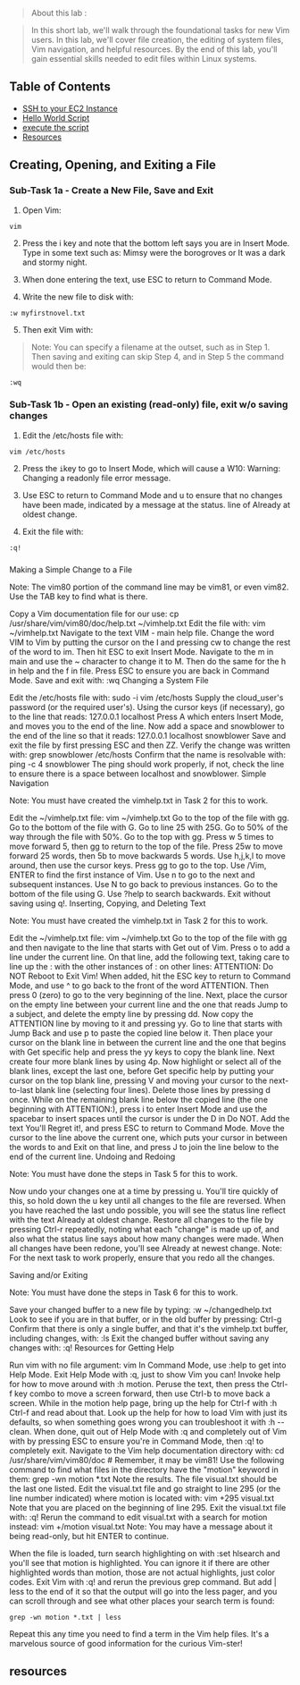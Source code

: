 > About this lab : 

> In this short lab, we'll walk through the foundational tasks for new Vim users. In this lab, we'll cover file creation, the editing of system files, Vim navigation, and helpful resources. By the end of this lab, you'll gain essential skills needed to edit files within Linux systems.

## Table of Contents
* [SSH to your EC2 Instance](#ssh-to-your-ec2-instance)
* [Hello World Script](#)
* [execute the script](#)
* [Resources](#)


## Creating, Opening, and Exiting a File


### Sub-Task 1a - Create a New File, Save and Exit

1. Open Vim:

```
vim
```
2. Press the i key and note that the bottom left says you are in Insert Mode. Type in some text such as: Mimsy were the borogroves or It was a dark and stormy night.

3. When done entering the text, use ESC to return to Command Mode.

4. Write the new file to disk with:

```
:w myfirstnovel.txt
```
5. Then exit Vim with:

> Note: You can specify a filename at the outset, such as in Step 1. Then saving and exiting can skip Step 4, and in Step 5 the command would then be:

```
:wq
```

### Sub-Task 1b - Open an existing (read-only) file, exit w/o saving changes

1. Edit the /etc/hosts file with:


```
vim /etc/hosts
```

2. Press the ``` i ```key to go to Insert Mode, which will cause a W10: Warning: Changing a readonly file error message.

3. Use ESC to return to Command Mode and u to ensure that no changes have been made, indicated by a message at the status. line of Already at oldest change.


4. Exit the file with:
 
```
:q!
```


###

Making a Simple Change to a File

Note: The vim80 portion of the command line may be vim81, or even vim82. Use the TAB key to find what is there.

Copy a Vim documentation file for our use:
cp /usr/share/vim/vim80/doc/help.txt ~/vimhelp.txt
Edit the file with:
vim ~/vimhelp.txt
Navigate to the text VIM - main help file.
Change the word VIM to Vim by putting the cursor on the I and pressing cw to change the rest of the word to im.
Then hit ESC to exit Insert Mode.
Navigate to the m in main and use the ~ character to change it to M.
Then do the same for the h in help and the f in file.
Press ESC to ensure you are back in Command Mode.
Save and exit with:
:wq
Changing a System File

Edit the /etc/hosts file with:
sudo -i vim /etc/hosts
Supply the cloud_user's password (or the required user's).
Using the cursor keys (if necessary), go to the line that reads:
127.0.0.1       localhost
Press A which enters Insert Mode, and moves you to the end of the line.
Now add a space and snowblower to the end of the line so that it reads:
127.0.0.1       localhost snowblower
Save and exit the file by first pressing ESC and then ZZ.
Verify the change was written with:
grep snowblower /etc/hosts
Confirm that the name is resolvable with:
ping -c 4 snowblower
The ping should work properly, if not, check the line to ensure there is a space between localhost and snowblower.
Simple Navigation

Note: You must have created the vimhelp.txt in Task 2 for this to work.

Edit the ~/vimhelp.txt file:
vim ~/vimhelp.txt
Go to the top of the file with gg.
Go to the bottom of the file with G.
Go to line 25 with 25G.
Go to 50% of the way through the file with 50%.
Go to the top with gg.
Press w 5 times to move forward 5, then gg to return to the top of the file.
Press 25w to move forward 25 words, then 5b to move backwards 5 words.
Use h,j,k,l to move around, then use the cursor keys.
Press gg to go to the top.
Use /Vim, ENTER to find the first instance of Vim.
Use n to go to the next and subsequent instances.
Use N to go back to previous instances.
Go to the bottom of the file using G.
Use ?help to search backwards.
Exit without saving using q!.
Inserting, Copying, and Deleting Text

Note: You must have created the vimhelp.txt in Task 2 for this to work.

Edit the ~/vimhelp.txt file:
vim ~/vimhelp.txt
Go to the top of the file with gg and then navigate to the line that starts with Get out of Vim.
Press o to add a line under the current line.
On that line, add the following text, taking care to line up the : with the other instances of : on other lines:
ATTENTION:  Do NOT Reboot to Exit Vim!
When added, hit the ESC key to return to Command Mode, and use ^ to go back to the front of the word ATTENTION. Then press 0 (zero) to go to the very beginning of the line.
Next, place the cursor on the empty line between your current line and the one that reads Jump to a subject, and delete the empty line by pressing dd.
Now copy the ATTENTION line by moving to it and pressing yy.
Go to line that starts with Jump Back and use p to paste the copied line below it.
Then place your cursor on the blank line in between the current line and the one that begins with Get specific help and press the yy keys to copy the blank line.
Next create four more blank lines by using 4p.
Now highlight or select all of the blank lines, except the last one, before Get specific help by putting your cursor on the top blank line, pressing V and moving your cursor to the next-to-last blank line (selecting four lines). Delete those lines by pressing d once.
While on the remaining blank line below the copied line (the one beginning with ATTENTION:), press i to enter Insert Mode and use the spacebar to insert spaces until the cursor is under the D in Do NOT. Add the text You'll Regret it!, and press ESC to return to Command Mode.
Move the cursor to the line above the current one, which puts your cursor in between the words to and Exit on that line, and press J to join the line below to the end of the current line.
Undoing and Redoing

Note: You must have done the steps in Task 5 for this to work.

Now undo your changes one at a time by pressing u. You'll tire quickly of this, so hold down the u key until all changes to the file are reversed.
When you have reached the last undo possible, you will see the status line reflect with the text Already at oldest change.
Restore all changes to the file by pressing Ctrl-r repeatedly, noting what each "change" is made up of, and also what the status line says about how many changes were made.
When all changes have been redone, you'll see Already at newest change.
Note: For the next task to work properly, ensure that you redo all the changes.

Saving and/or Exiting

Note: You must have done the steps in Task 6 for this to work.

Save your changed buffer to a new file by typing:
:w ~/changedhelp.txt
Look to see if you are in that buffer, or in the old buffer by pressing:
Ctrl-g
Confirm that there is only a single buffer, and that it's the vimhelp.txt buffer, including changes, with:
:ls
Exit the changed buffer without saving any changes with:
:q!
Resources for Getting Help

Run vim with no file argument:
vim
In Command Mode, use :help to get into Help Mode.
Exit Help Mode with :q, just to show Vim you can!
Invoke help for how to move around with :h motion.
Peruse the text, then press the Ctrl-f key combo to move a screen forward, then use Ctrl-b to move back a screen.
While in the motion help page, bring up the help for Ctrl-f with :h Ctrl-f and read about that.
Look up the help for how to load Vim with just its defaults, so when something goes wrong you can troubleshoot it with :h --clean.
When done, quit out of Help Mode with :q and completely out of Vim with by pressing ESC to ensure you're in Command Mode, then :q! to completely exit.
Navigate to the Vim help documentation directory with:
cd /usr/share/vim/vim80/doc  # Remember, it may be vim81!
Use the following command to find what files in the directory have the "motion" keyword in them:
grep -wn motion *.txt
Note the results. The file visual.txt should be the last one listed.
Edit the visual.txt file and go straight to line 295 (or the line number indicated) where motion is located with:
vim +295 visual.txt
Note that you are placed on the beginning of line 295.
Exit the visual.txt file with:
 :q!
Rerun the command to edit visual.txt with a search for motion instead:
vim +/motion visual.txt
Note: You may have a message about it being read-only, but hit ENTER to continue.

When the file is loaded, turn search highlighting on with :set hlsearch and you'll see that motion is highlighted. You can ignore it if there are other highlighted words than motion, those are not actual highlights, just color codes.
Exit Vim with :q! and rerun the previous grep command. But add | less to the end of it so that the output will go into the less pager, and you can scroll through and see what other places your search term is found:
```
grep -wn motion *.txt | less
```
Repeat this any time you need to find a term in the Vim help files. It's a marvelous source of good information for the curious Vim-ster!


## resources

```

```